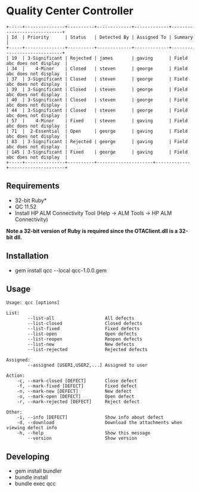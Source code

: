 # Quality Center Controller

    +-----+---------------+----------+-------------+-------------+-----------------------------+
    | Id  | Priority      | Status   | Detected By | Assigned To | Summary                     |
    +-----+---------------+----------+-------------+-------------+-----------------------------+
    | 19  | 3-Significant | Rejected | james       | gaving      | Field abc does not display  |
    | 34  |    4-Minor    | Closed   | steven      | george      | Field abc does not display  |
    | 37  | 3-Significant | Closed   | steven      | george      | Field abc does not display  |
    | 39  | 3-Significant | Closed   | steven      | george      | Field abc does not display  |
    | 40  | 3-Significant | Closed   | steven      | george      | Field abc does not display  |
    | 44  | 3-Significant | Closed   | steven      | george      | Field abc does not display  |
    | 57  |    4-Minor    | Fixed    | steven      | gaving      | Field abc does not display  |
    | 71  |  2-Essential  | Open     | george      | gaving      | Field abc does not display  |
    | 83  | 3-Significant | Rejected | george      | gaving      | Field abc does not display  |
    | 145 | 3-Significant | Fixed    | george      | gaving      | Field abc does not display  |
    +-----+---------------+----------+---------------------+-------------+---------------------+

## Requirements

* 32-bit Ruby*
* QC 11.52
* Install HP ALM Connectivity Tool (Help -> ALM Tools -> HP ALM Connectivity)

**Note a 32-bit version of Ruby is required since the OTAClient.dll is a 32-bit dll.**

## Installation

* gem install qcc --local qcc-1.0.0.gem

## Usage

    Usage: qcc [options]

    List:
            --list-all                   All defects
            --list-closed                Closed defects
            --list-fixed                 Fixed defects
            --list-open                  Open defects
            --list-reopen                Reopen defects
            --list-new                   New defects
            --list-rejected              Rejected defects

    Assigned:
            --assigned [USER1,USER2,...] Assigned to user

    Action:
        -c, --mark-closed [DEFECT]       Close defect
        -f, --mark-fixed [DEFECT]        Fixed defect
        -n, --mark-new [DEFECT]          New defect
        -o, --mark-open [DEFECT]         Open defect
        -r, --mark-rejected [DEFECT]     Reject defect

    Other:
        -i, --info [DEFECT]              Show info about defect
        -d, --download                   Download the attachments when viewing defect info
        -h, --help                       Show this message
            --version                    Show version

## Developing

* gem install bundler
* bundle install
* bundle exec qcc
